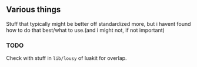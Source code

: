 ## Various things

Stuff that typically might be better off standardized more, but i havent found
how to do that best/what to use.(and i might not, if not important)

### TODO

Check with stuff in `lib/lousy` of luakit for overlap.
